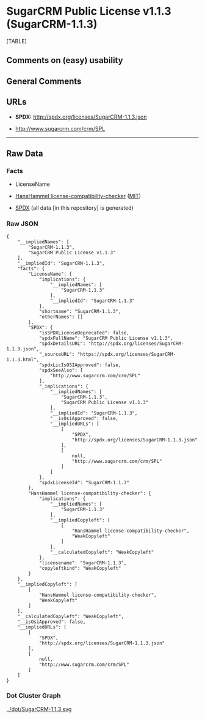 SugarCRM Public License v1.1.3 (SugarCRM-1.1.3)
===============================================

[TABLE]

Comments on (easy) usability
----------------------------

General Comments
----------------

URLs
----

-   **SPDX:** http://spdx.org/licenses/SugarCRM-1.1.3.json

-   http://www.sugarcrm.com/crm/SPL

------------------------------------------------------------------------

Raw Data
--------

### Facts

-   LicenseName

-   [HansHammel
    license-compatibility-checker](https://github.com/HansHammel/license-compatibility-checker/blob/master/lib/licenses.json "HansHammel license-compatibility-checker")
    ([MIT](https://github.com/HansHammel/license-compatibility-checker/blob/master/LICENSE "MIT"))

-   [SPDX](https://spdx.org/licenses/SugarCRM-1.1.3.html "SPDX") (all
    data \[in this repository\] is generated)

### Raw JSON

    {
        "__impliedNames": [
            "SugarCRM-1.1.3",
            "SugarCRM Public License v1.1.3"
        ],
        "__impliedId": "SugarCRM-1.1.3",
        "facts": {
            "LicenseName": {
                "implications": {
                    "__impliedNames": [
                        "SugarCRM-1.1.3"
                    ],
                    "__impliedId": "SugarCRM-1.1.3"
                },
                "shortname": "SugarCRM-1.1.3",
                "otherNames": []
            },
            "SPDX": {
                "isSPDXLicenseDeprecated": false,
                "spdxFullName": "SugarCRM Public License v1.1.3",
                "spdxDetailsURL": "http://spdx.org/licenses/SugarCRM-1.1.3.json",
                "_sourceURL": "https://spdx.org/licenses/SugarCRM-1.1.3.html",
                "spdxLicIsOSIApproved": false,
                "spdxSeeAlso": [
                    "http://www.sugarcrm.com/crm/SPL"
                ],
                "_implications": {
                    "__impliedNames": [
                        "SugarCRM-1.1.3",
                        "SugarCRM Public License v1.1.3"
                    ],
                    "__impliedId": "SugarCRM-1.1.3",
                    "__isOsiApproved": false,
                    "__impliedURLs": [
                        [
                            "SPDX",
                            "http://spdx.org/licenses/SugarCRM-1.1.3.json"
                        ],
                        [
                            null,
                            "http://www.sugarcrm.com/crm/SPL"
                        ]
                    ]
                },
                "spdxLicenseId": "SugarCRM-1.1.3"
            },
            "HansHammel license-compatibility-checker": {
                "implications": {
                    "__impliedNames": [
                        "SugarCRM-1.1.3"
                    ],
                    "__impliedCopyleft": [
                        [
                            "HansHammel license-compatibility-checker",
                            "WeakCopyleft"
                        ]
                    ],
                    "__calculatedCopyleft": "WeakCopyleft"
                },
                "licensename": "SugarCRM-1.1.3",
                "copyleftkind": "WeakCopyleft"
            }
        },
        "__impliedCopyleft": [
            [
                "HansHammel license-compatibility-checker",
                "WeakCopyleft"
            ]
        ],
        "__calculatedCopyleft": "WeakCopyleft",
        "__isOsiApproved": false,
        "__impliedURLs": [
            [
                "SPDX",
                "http://spdx.org/licenses/SugarCRM-1.1.3.json"
            ],
            [
                null,
                "http://www.sugarcrm.com/crm/SPL"
            ]
        ]
    }

### Dot Cluster Graph

[../dot/SugarCRM-1.1.3.svg](../dot/SugarCRM-1.1.3.svg "../dot/SugarCRM-1.1.3.svg")
